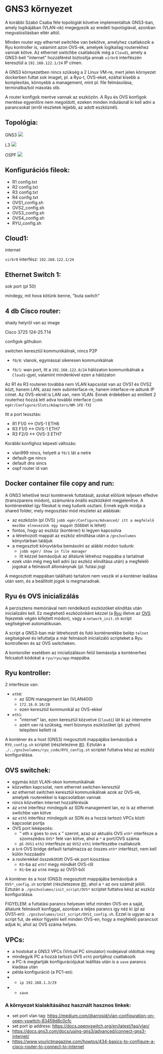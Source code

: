 # GNS3 környezet

A korábbi Szabó Csaba féle topológiát követve implementáltuk GNS3-ban, amely logikájában (VLAN-ok)
megegyezik az eredeti topológiával, azonban megvalósításban eltér attól.

Minden router egy ethernet switchbe van bekötve, amelyhez csatlakozik a Ryu kontroller is, valamint
azon OVS-ek, amelyek logikailag routerekhez vannak kötve. Az ethernet switchbe csatlakozik még a
`Cloud1`, amely a GNS3-beli "internet" hozzáférést biztosítja annak `virbr0` interfészén keresztül
a `192.168.122.1/24` IP címen.

A GNS3 környezetben nincs szükség a 2 Linux VM-re, mert jelen környezet dockerben futtat sok imaget,
pl. a Ryu-t, OVS-eket, ezáltal kisebb a komplexitás, könnyebb a management, mint pl. file felmásolása,
terminálba/ból másolás stb.

A router konfigok mentve vannak az eszközön. A Ryu és OVS konfigok mentése egyenlőre nem megoldott,
ezeken minden indulásnál ki kell adni a parancsokat (erről részletek lejjebb, az adott eszköznél).

## Topológia:

GNS3
![](pictures/GNS3_VPCS_topology.png)

L3
![](pictures/network_ip_plan.png)

OSPF
![](pictures/network_ospf_plan.png)

## Konfigurációs fileok:
- R1 config.txt
- R2 config.txt
- R3 config.txt
- R4 config.txt
- OVS1_config.sh
- OVS2_config.sh
- OVS3_config.sh
- OVS4_config.sh
- RYU_config.sh

## Cloud1:

internet

`virbr0` interfész: `192.168.122.1/24`

## Ethernet Switch 1:

sok port (pl 50)

mindegy, mit hova kötünk benne, "buta switch"

## 4 db Cisco router:

shady helyről van az image

Cisco 3725 124-25.T14

configok githubon

switchen keresztül kommunikálnak, nincs P2P

- `f0/0`: vlanok, egymással sikeresen kommunikálnak

- `f0/1`: wan port, itt a `192.168.122.0/24` hálózaton kommunikálnak a `Cloud1`-gyel, valamint
mindenkivel ezen a hálózaton

Az R1 és R3 routeren továbbá nem VLAN kapcsolat van az OVS1 és OVS2 közt, hanem LAN, azaz nem subinterface-re, hanem interface-re adtunk IP címet. Az OVS-eknél is LAN van, nem VLAN. Ennek érdekében az említett 2 routerhez hozzá lett adva további interface (`jobb egér/Configure/Slots/Adapters/NM-1FE-TX`)

Itt a port leosztás:
- R1 F1/0 <-> OVS-1 ETH6
- R3 F1/0 <-> OVS-1 ETH7
- R3 F2/0 <-> OVS-3 ETH7

Korábbi konfighoz képesti változás:
- vlan999 nincs, helyett a `f0/1` lát a netre
- default-gw nincs
- default dns sincs
- ospf router id van

## Docker container file copy and run:

A GNS3 lehetővé teszi konténerek futtatását, azokat előlünk teljesen elfedve (transzparens módon), számunkra önálló eszközként megjelenítve. A konténerekkel így fileokat is meg tudunk osztani. Ennek egyik módja a shared folder, mely megosztási mód részletei az alábbiak:
- az eszközön (pl OVS) `jobb egér/Configure/Advanced/ itt a megfelelő mezőbe elnevezünk egy mappát` (többet is lehet)
- fontos, hogy az eszköz (konténer) ki legyen kapcsolva
- a létrehozott mappát az eszköz elindítása után a `/gns3volumes` könyvtárban találjuk
- a megosztott könyvtárba bemásolni az alábbi módon tudunk:
  - `jobb egér/ Show in file manager`
  - itt kézzel bemásoljuk az általunk létrehoz mappába a tartalmat
- ezek után még meg kell adni (az eszköz elindítása után) a megfelelő jogokat a felmásolt állománynak (pl. futási jog)

A megosztott mappában található tartalom nem veszik el a konténer leállása után sem, és a beállított jogok is megmaradnak.

## Ryu és OVS inicializálás

A perzisztens memóriával nem rendelkező eszközöket elindítás után inicializálni kell.
Ez megtehető eszközönként kézzel (a [Ryu](#ryu-kontroller) illetve az [OVS](#OVS-switchek) fejezetek végén kifejtett módon),
vagy a `network_init.sh` script segítségével automatikusan.

A script a GNS3-ban már létrehozott és futó konténerekbe belép `telnet` segítségével és lefuttatja a már felmásolt
inicializáló scripteket a Ryu kontrolleren és az OVS switcheken.

A kontoroller esetében az inicializáláson felül bemásolja a konténerhez felcsatolt kódokat a `ryu/ryu/app` mappába.

## Ryu kontroller:

2 interfésze van:
- `eth0`:
  - az SDN management lan (VLAN400)
  - `172.16.0.10/28`
  - ezen keresztül kommunikál az OVS-ekkel
- `eth1`:
  - "internet" lan, ezen keresztül közvetve (`Cloud1`) lát ki az internetre
  - azért van rá szükség, mert bizonyos eszközöket (pl. python) telepíteni kellett rá

A konténer és a host (GNS3) megosztott mappájába bemásoljuk a `RYU_config.sh` scriptet (részletezeve [itt](#docker-container-file-copy-and-run)). Eztután a `./../gns3volumes/ryu_code/RYU_config.sh` scriptet futtatva kész az eszköz konfigurálása.


## OVS switchek:

- egymás közt VLAN-okon kommunikálnak
- közvetlen kapcsolat, nem ethernet switchen keresztül
- az ethernet switchen keresztül kommunikálnak azok az OVS-ek, amelyek routerekkel is kapcsolatban vannak
- nincs közvetlen internet hozzáférésük
- az `eth0` interfész mindegyik az SDN management lan, ez is az ethernet switchbe van kötve
- az `eth5` interfész mindegyik az SDN és a hozzá tartozó VPCs közti kapcsolat portja
- OVS port leképezés:
  - " eth x goes to ovs x " szerint, azaz az aktuális OVS `eth*` interfésze a szomszédos `OVS*` felé
  van kötve, ahol a `*` a port/OVS száma
  - pl. `OVS1` `eth2` interfésze az `OVS2` `eth1` interfészébe csatlakozik
- a `br0` OVS bridge default tartalmazza az összes `eth*` interfészt, nem kell külön hozzáadni
- a routerekkel összekötött OVS-ek port kiosztása:
  - `R3`-ba az `eth7` megy mindkét OVS-ről
  - `R1`-be az `eth6` megy az OVS1-ből

A konténer és a host (GNS3) megosztott mappájába bemásoljuk a `OVS*_config.sh` scriptet (részletezeve [itt](#docker-container-file-copy-and-run)), ahol a `*` az ovs számát jelöli. Eztután a `./gns3volumes/init_script/OVS*` scriptet futtatva kész az eszköz konfigurálása. 

FIGYELEM: a futtatási parancs helyesen lefut minden OVS-en a saját, általunk felmásolt konfiggal, azonban a teljes parancs így néz ki (pl az OVS1-en): `./gns3volumes/init_script/OVS1_config.sh`. Ezzel is ugyan az a script fut, de ekkor figyelni kell minden OVS-en, hogy a megfelelő parancsot adjuk ki, ahol az OVS száma helyes.

## VPCs:

- a hostokat a GNS3 VPCs (Virtual PC simulator) nodejaival oldottuk meg
- mindegyik PC a hozzá tartozó OVS `eth5` portjához csatlakozik
- a PC-k megtartják konfigurációjukat leállítás után is a `save` parancs kiadása után
- példa konfiguráció (a PC1-en):
- - `ip 192.168.1.3/29`
- - `save`

### A környezet kialakításához használt hasznos linkek:
- set port vlan tag: https://medium.com/@arrosid/vlan-configuration-on-open-vswitch-83459d8c0cfc
- set port ip address: https://docs.openvswitch.org/en/latest/faq/vlan/
- https://docs.gns3.com/docs/using-gns3/advanced/connect-gns3-internet/
- https://www.yourictmagazine.com/howtos/434-basics-to-configure-a-cisco-router-to-connect-to-internet
